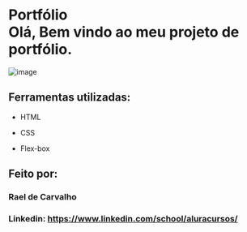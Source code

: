 # Portfólio <br> Olá, Bem vindo ao meu projeto de portfólio.

![image]()

## Ferramentas utilizadas:

* HTML

* CSS

* Flex-box

## Feito por:
### Rael de Carvalho

### Linkedin: https://www.linkedin.com/school/aluracursos/

